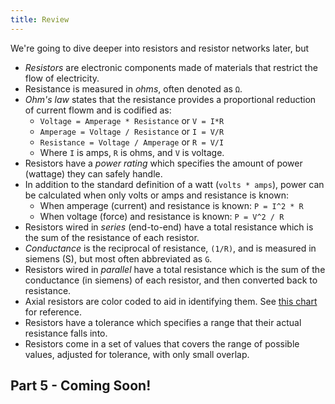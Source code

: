 ```yaml
---
title: Review
---
```



We're going to dive deeper into resistors and resistor networks later, but 

 * _Resistors_ are electronic components made of materials that restrict the flow of electricity.
 * Resistance is measured in _ohms_, often denoted as `Ω`.
 * _Ohm's law_ states that the resistance provides a proportional reduction of current flowm and is codified as:
   * `Voltage = Amperage * Resistance` or `V = I*R` 
   * `Amperage = Voltage / Resistance` or `I = V/R`
   * `Resistance = Voltage / Amperage` or `R = V/I`
   * Where `I` is amps, `R` is ohms, and `V` is voltage.
 * Resistors have a _power rating_ which specifies the amount of power (wattage) they can safely handle.
 * In addition to the standard definition of a watt (`volts * amps`), power can be calculated when only volts or amps and resistance is known:
   * When amperage (current) and resistance is known: `P = I^2 * R`
   * When voltage (force) and resistance is known: `P = V^2 / R`
 * Resistors wired in _series_ (end-to-end) have a total resistance which is the sum of the resistance of each resistor.
 * _Conductance_ is the reciprocal of resistance, `(1/R)`, and is measured in siemens (S), but most often abbreviated as `G`.
 * Resistors wired in _parallel_ have a total resistance which is the sum of the conductance (in siemens) of each resistor, and then converted back to resistance.
 * Axial resistors are color coded to aid in identifying them. See [this chart](/Hardware/Reference/Components/Resistors/Reading/) for reference.
 * Resistors have a tolerance which specifies a range that their actual resistance falls into.
 * Resistors come in a set of values that covers the range of possible values, adjusted for tolerance, with only small overlap.

## Part 5 - Coming Soon!
